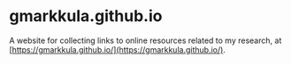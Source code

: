 # gmarkkula.github.io

A website for collecting links to online resources related to my research, at [https://gmarkkula.github.io/](https://gmarkkula.github.io/).
